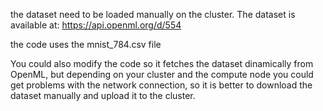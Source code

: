 the dataset need to be loaded manually on the cluster. The dataset is available at:
https://api.openml.org/d/554

the code uses the mnist_784.csv file

You could also modify the code so it fetches the dataset dinamically from OpenML, but depending on your cluster and the compute node you could get problems with the network connection, so it is better to download the dataset manually and upload it to the cluster.